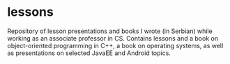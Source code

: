 # lessons
Repository of lesson presentations and books I wrote (in Serbian) while working as an associate professor in CS. Contains lessons and a book on object-oriented programming in C++, a book on operating systems, as well as presentations on selected JavaEE and Android topics.
